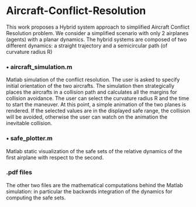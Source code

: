 # Aircraft-Conflict-Resolution
This work proposes a Hybrid system approach to simplified Aircraft Conflict Resolution problem. We consider a simplified scenario with only 2 airplanes (agents) with a planar dynamics. The hybrid systems are composed of two different dynamics: a straight trajectory and a semicircular path (of curvature radius R)
### • aircraft_simulation.m
Matlab simulation of the conflict resolution. The user is asked to specify initial orientation of the two aircrafts. The simulation then strategically places the aircrafts in a collision path and calculates all the margins for collision avoidance. The user can select the curvature radius R and the time to start the maneuver. At this point, a simple animation of the two planes is rendered. If the selected values are in the displayed safe range, the collision will be avoided, otherwise the user can watch on the animation the inevitable collision.

### • safe_plotter.m
Matlab static visualization of the safe sets of the relative dynamics of the first airplane with respect to the second.

### .pdf files
The other two files are the mathematical computations behind the Matlab simulation: in particular the backwrds integration of the dynamics for computing the safe sets.
